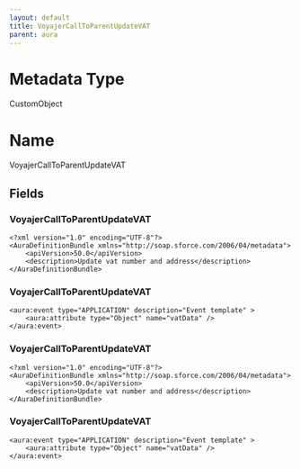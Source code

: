 ```yaml
---
layout: default
title: VoyajerCallToParentUpdateVAT
parent: aura
---
```

# Metadata Type
CustomObject

# Name
VoyajerCallToParentUpdateVAT
## Fields
### VoyajerCallToParentUpdateVAT

```
<?xml version="1.0" encoding="UTF-8"?>
<AuraDefinitionBundle xmlns="http://soap.sforce.com/2006/04/metadata">
    <apiVersion>50.0</apiVersion>
    <description>Update vat number and address</description>
</AuraDefinitionBundle>
```
### VoyajerCallToParentUpdateVAT

```
<aura:event type="APPLICATION" description="Event template" >
	<aura:attribute type="Object" name="vatData" />
</aura:event>
```
### VoyajerCallToParentUpdateVAT

```
<?xml version="1.0" encoding="UTF-8"?>
<AuraDefinitionBundle xmlns="http://soap.sforce.com/2006/04/metadata">
    <apiVersion>50.0</apiVersion>
    <description>Update vat number and address</description>
</AuraDefinitionBundle>
```
### VoyajerCallToParentUpdateVAT

```
<aura:event type="APPLICATION" description="Event template" >
	<aura:attribute type="Object" name="vatData" />
</aura:event>
```
